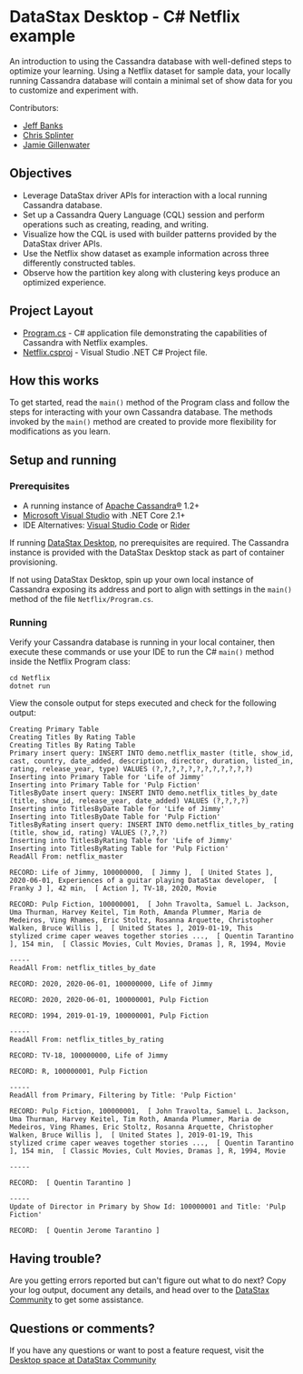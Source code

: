 # DataStax Desktop - C# Netflix example
An introduction to using the Cassandra database with well-defined steps to optimize your learning.  Using a Netflix dataset for sample data, your locally running Cassandra database will contain a minimal set of show data for you to customize and experiment with.

Contributors:
* [Jeff Banks](https://github.com/jeffbanks)
* [Chris Splinter](https://github.com/csplinter)
* [Jamie Gillenwater](https://github.com/jgillenwater)

## Objectives
* Leverage DataStax driver APIs for interaction with a local running Cassandra database.
* Set up a Cassandra Query Language (CQL) session and perform operations such as creating, reading, and writing.
* Visualize how the CQL is used with builder patterns provided by the DataStax driver APIs.
* Use the Netflix show dataset as example information across three differently constructed tables.
* Observe how the partition key along with clustering keys produce an optimized experience.

## Project Layout

* [Program.cs](/Netflix/Program.cs) - C# application file demonstrating the capabilities of Cassandra with Netflix examples.
* [Netflix.csproj](/Netflix/Netflix.csproj) - Visual Studio .NET C# Project file.

## How this works
To get started, read the `main()` method of the Program class and follow the steps for interacting with your own Cassandra database.
The methods invoked by the `main()` method are created to provide
more flexibility for modifications as you learn.

## Setup and running

### Prerequisites

* A running instance of [Apache Cassandra®](http://cassandra.apache.org/download/) 1.2+
* [Microsoft Visual Studio](https://visualstudio.microsoft.com/vs/) with .NET Core 2.1+
* IDE Alternatives: [Visual Studio Code](https://code.visualstudio.com/) or [Rider](https://www.jetbrains.com/rider/)

If running [DataStax Desktop](https://www.datastax.com/blog/2020/05/learn-cassandra-datastax-desktop), no prerequisites are required. The Cassandra instance is provided with the DataStax
Desktop stack as part of container provisioning.

If not using DataStax Desktop, spin up your own local instance of Cassandra exposing its address and
port to align with settings in the `main()` method of the file `Netflix/Program.cs`.

### Running
Verify your Cassandra database is running in your local container, then execute these commands or use your IDE to run the C# `main()` method inside the Netflix Program class:

    cd Netflix
    dotnet run

View the console output for steps executed and check for the following output:

```
Creating Primary Table
Creating Titles By Rating Table
Creating Titles By Rating Table
Primary insert query: INSERT INTO demo.netflix_master (title, show_id, cast, country, date_added, description, director, duration, listed_in, rating, release_year, type) VALUES (?,?,?,?,?,?,?,?,?,?,?,?)
Inserting into Primary Table for 'Life of Jimmy'
Inserting into Primary Table for 'Pulp Fiction'
TitlesByDate insert query: INSERT INTO demo.netflix_titles_by_date (title, show_id, release_year, date_added) VALUES (?,?,?,?)
Inserting into TitlesByDate Table for 'Life of Jimmy'
Inserting into TitlesByDate Table for 'Pulp Fiction'
TitlesByRating insert query: INSERT INTO demo.netflix_titles_by_rating (title, show_id, rating) VALUES (?,?,?)
Inserting into TitlesByRating Table for 'Life of Jimmy'
Inserting into TitlesByRating Table for 'Pulp Fiction'
ReadAll From: netflix_master

RECORD: Life of Jimmy, 100000000,  [ Jimmy ],  [ United States ], 2020-06-01, Experiences of a guitar playing DataStax developer,  [ Franky J ], 42 min,  [ Action ], TV-18, 2020, Movie

RECORD: Pulp Fiction, 100000001,  [ John Travolta, Samuel L. Jackson, Uma Thurman, Harvey Keitel, Tim Roth, Amanda Plummer, Maria de Medeiros, Ving Rhames, Eric Stoltz, Rosanna Arquette, Christopher Walken, Bruce Willis ],  [ United States ], 2019-01-19, This
stylized crime caper weaves together stories ...,  [ Quentin Tarantino ], 154 min,  [ Classic Movies, Cult Movies, Dramas ], R, 1994, Movie

-----
ReadAll From: netflix_titles_by_date

RECORD: 2020, 2020-06-01, 100000000, Life of Jimmy

RECORD: 2020, 2020-06-01, 100000001, Pulp Fiction

RECORD: 1994, 2019-01-19, 100000001, Pulp Fiction

-----
ReadAll From: netflix_titles_by_rating

RECORD: TV-18, 100000000, Life of Jimmy

RECORD: R, 100000001, Pulp Fiction

-----
ReadAll from Primary, Filtering by Title: 'Pulp Fiction'

RECORD: Pulp Fiction, 100000001,  [ John Travolta, Samuel L. Jackson, Uma Thurman, Harvey Keitel, Tim Roth, Amanda Plummer, Maria de Medeiros, Ving Rhames, Eric Stoltz, Rosanna Arquette, Christopher Walken, Bruce Willis ],  [ United States ], 2019-01-19, This
stylized crime caper weaves together stories ...,  [ Quentin Tarantino ], 154 min,  [ Classic Movies, Cult Movies, Dramas ], R, 1994, Movie

-----

RECORD:  [ Quentin Tarantino ]

-----
Update of Director in Primary by Show Id: 100000001 and Title: 'Pulp Fiction'

RECORD:  [ Quentin Jerome Tarantino ]

```

## Having trouble?
Are you getting errors reported but can't figure out what to do next?  Copy your log output, document any details, and head
over to the [DataStax Community](https://community.datastax.com/spaces/131/datastax-desktop.html) to get some assistance.


## Questions or comments?
If you have any questions or want to post a feature request, visit the [Desktop space at DataStax Community](https://community.datastax.com/spaces/131/datastax-desktop.html)
